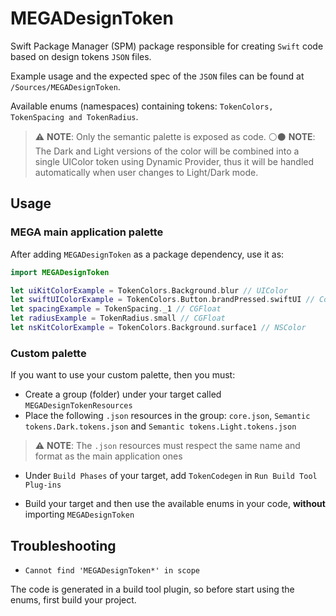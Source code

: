 # MEGADesignToken

Swift Package Manager (SPM) package responsible for creating `Swift` code based on design tokens `JSON` files.

Example usage and the expected spec of the `JSON` files can be found at `/Sources/MEGADesignToken`.

Available enums (namespaces) containing tokens: `TokenColors, TokenSpacing and TokenRadius`.

> ⚠️ **NOTE**: Only the semantic palette is exposed as code.
> ⚪️⚫️ **NOTE**: The Dark and Light versions of the color will be combined into a single UIColor token using Dynamic Provider, thus it will be handled automatically when user changes to Light/Dark mode.

## Usage

### MEGA main application palette 

After adding `MEGADesignToken` as a package dependency, use it as:

```swift
import MEGADesignToken

let uiKitColorExample = TokenColors.Background.blur // UIColor
let swiftUIColorExample = TokenColors.Button.brandPressed.swiftUI // Color
let spacingExample = TokenSpacing._1 // CGFloat
let radiusExample = TokenRadius.small // CGFloat
let nsKitColorExample = TokenColors.Background.surface1 // NSColor
```

### Custom palette

If you want to use your custom palette, then you must:

- Create a group (folder) under your target called `MEGADesignTokenResources`
- Place the following `.json` resources in the group: `core.json`, `Semantic tokens.Dark.tokens.json` and `Semantic tokens.Light.tokens.json`

> ⚠️ **NOTE**: The `.json` resources must respect the same name and format as the main application ones

- Under `Build Phases` of your target, add `TokenCodegen` in `Run Build Tool Plug-ins`

- Build your target and then use the available enums in your code, **without** importing `MEGADesignToken`

## Troubleshooting

- `Cannot find 'MEGADesignToken*' in scope`

The code is generated in a build tool plugin, so before start using the enums, first build your project.
